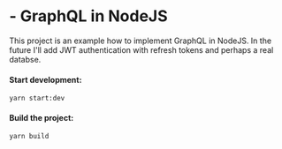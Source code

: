 # - GraphQL in NodeJS

This project is an example how to implement GraphQL in NodeJS.
In the future I'll add JWT authentication with refresh tokens and perhaps a real databse.


#### Start development:
  `yarn start:dev`

#### Build the project:
  `yarn build`

